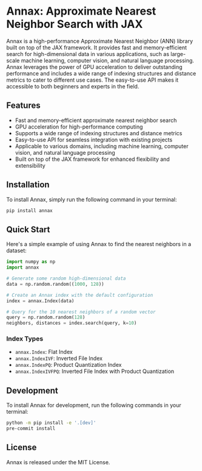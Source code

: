 # Annax: Approximate Nearest Neighbor Search with JAX

Annax is a high-performance Approximate Nearest Neighbor (ANN) library built on top of the JAX framework. It provides fast and memory-efficient search for high-dimensional data in various applications, such as large-scale machine learning, computer vision, and natural language processing. Annax leverages the power of GPU acceleration to deliver outstanding performance and includes a wide range of indexing structures and distance metrics to cater to different use cases. The easy-to-use API makes it accessible to both beginners and experts in the field.

## Features

- Fast and memory-efficient approximate nearest neighbor search
- GPU acceleration for high-performance computing
- Supports a wide range of indexing structures and distance metrics
- Easy-to-use API for seamless integration with existing projects
- Applicable to various domains, including machine learning, computer vision, and natural language processing
- Built on top of the JAX framework for enhanced flexibility and extensibility

## Installation

To install Annax, simply run the following command in your terminal:

```bash
pip install annax
```

## Quick Start

Here's a simple example of using Annax to find the nearest neighbors in a dataset:

```python
import numpy as np
import annax

# Generate some random high-dimensional data
data = np.random.random((1000, 128))

# Create an Annax index with the default configuration
index = annax.Index(data)

# Query for the 10 nearest neighbors of a random vector
query = np.random.random(128)
neighbors, distances = index.search(query, k=10)
```

### Index Types

- `annax.Index`: Flat Index
- `annax.IndexIVF`: Inverted File Index
- `annax.IndexPQ`: Product Quantization Index
- `annax.IndexIVFPQ`: Inverted File Index with Product Quantization



## Development

To install Annax for development, run the following commands in your terminal:

```bash
python -m pip install -e '.[dev]'
pre-commit install
```

## License

Annax is released under the MIT License.
